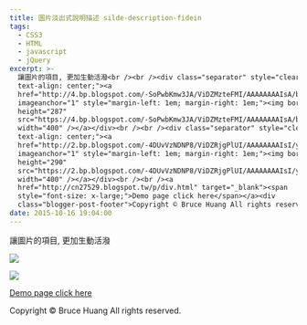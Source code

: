 ```yaml
---
title: 圖片淡出式說明描述 silde-description-fidein
tags:
  - CSS3
  - HTML
  - javascript
  - jQuery
excerpt: >-
  讓圖片的項目, 更加生動活潑<br /><br /><div class="separator" style="clear: both;
  text-align: center;"><a
  href="http://4.bp.blogspot.com/-SoPwbKmw3JA/ViDZMzteFMI/AAAAAAAAIsA/bEAPlLFLRqs/s1600/img_37%2B20151016%2B18.59.jpg"
  imageanchor="1" style="margin-left: 1em; margin-right: 1em;"><img border="0"
  height="287"
  src="https://4.bp.blogspot.com/-SoPwbKmw3JA/ViDZMzteFMI/AAAAAAAAIsA/bEAPlLFLRqs/s400/img_37%2B20151016%2B18.59.jpg"
  width="400" /></a></div><br /><br /><div class="separator" style="clear: both;
  text-align: center;"><a
  href="http://2.bp.blogspot.com/-4DUvVzNDNP8/ViDZRjgPlUI/AAAAAAAAIsI/ygYutnZi-pc/s1600/img_38%2B20151016%2B18.59.jpg"
  imageanchor="1" style="margin-left: 1em; margin-right: 1em;"><img border="0"
  height="290"
  src="https://2.bp.blogspot.com/-4DUvVzNDNP8/ViDZRjgPlUI/AAAAAAAAIsI/ygYutnZi-pc/s400/img_38%2B20151016%2B18.59.jpg"
  width="400" /></a></div><br /><br /><a
  href="http://cn27529.blogspot.tw/p/div.html" target="_blank"><span
  style="font-size: x-large;">Demo page click here</span></a><div
  class="blogger-post-footer">Copyright © Bruce Huang All rights reserved.</div>
date: 2015-10-16 19:04:00
---
```


讓圖片的項目, 更加生動活潑  
  

[![](https://4.bp.blogspot.com/-SoPwbKmw3JA/ViDZMzteFMI/AAAAAAAAIsA/bEAPlLFLRqs/s400/img_37%2B20151016%2B18.59.jpg)](http://4.bp.blogspot.com/-SoPwbKmw3JA/ViDZMzteFMI/AAAAAAAAIsA/bEAPlLFLRqs/s1600/img_37%2B20151016%2B18.59.jpg)

  
  

[![](https://2.bp.blogspot.com/-4DUvVzNDNP8/ViDZRjgPlUI/AAAAAAAAIsI/ygYutnZi-pc/s400/img_38%2B20151016%2B18.59.jpg)](http://2.bp.blogspot.com/-4DUvVzNDNP8/ViDZRjgPlUI/AAAAAAAAIsI/ygYutnZi-pc/s1600/img_38%2B20151016%2B18.59.jpg)

  
  
[Demo page click here](http://cn27529.blogspot.tw/p/div.html)

Copyright © Bruce Huang All rights reserved.
<!-- more -->
